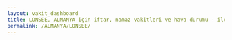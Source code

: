 ```yaml
---
layout: vakit_dashboard
title: LONSEE, ALMANYA için iftar, namaz vakitleri ve hava durumu - ilçe/eyalet seç
permalink: /ALMANYA/LONSEE/
---
```


<script type="text/javascript">
  var GLOBAL_COUNTRY = 'ALMANYA';
  var GLOBAL_CITY = 'LONSEE';
  var GLOBAL_STATE = '';
  var lat = 72;
  var lon = 21;
</script>
